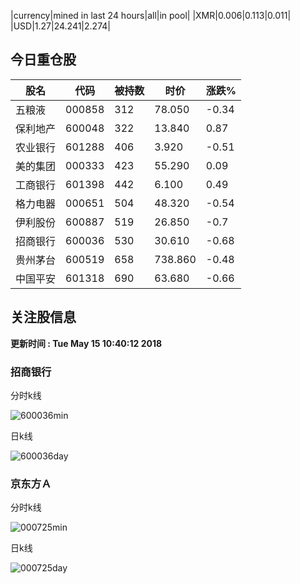 |currency|mined in last 24 hours|all|in pool|
|XMR|0.006|0.113|0.011|
|USD|1.27|24.241|2.274|

## 今日重仓股 

|股名|代码|被持数|时价|涨跌%|
|---|---|---|---|---|
|五粮液|000858|312|78.050|-0.34|
|保利地产|600048|322|13.840|0.87|
|农业银行|601288|406|3.920|-0.51|
|美的集团|000333|423|55.290|0.09|
|工商银行|601398|442|6.100|0.49|
|格力电器|000651|504|48.320|-0.54|
|伊利股份|600887|519|26.850|-0.7|
|招商银行|600036|530|30.610|-0.68|
|贵州茅台|600519|658|738.860|-0.48|
|中国平安|601318|690|63.680|-0.66|

## 关注股信息
**更新时间 : Tue May 15 10:40:12 2018**
### 招商银行 
分时k线

![600036min](http://image.sinajs.cn/newchart/min/n/sh600036.gif)

日k线

![600036day](http://image.sinajs.cn/newchart/daily/n/sh600036.gif)

### 京东方Ａ 
分时k线

![000725min](http://image.sinajs.cn/newchart/min/n/sz000725.gif)

日k线

![000725day](http://image.sinajs.cn/newchart/daily/n/sz000725.gif)
